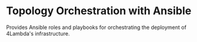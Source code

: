 # Topology Orchestration with Ansible

Provides Ansible roles and playbooks for orchestrating the deployment of 4Lambda's infrastructure.
